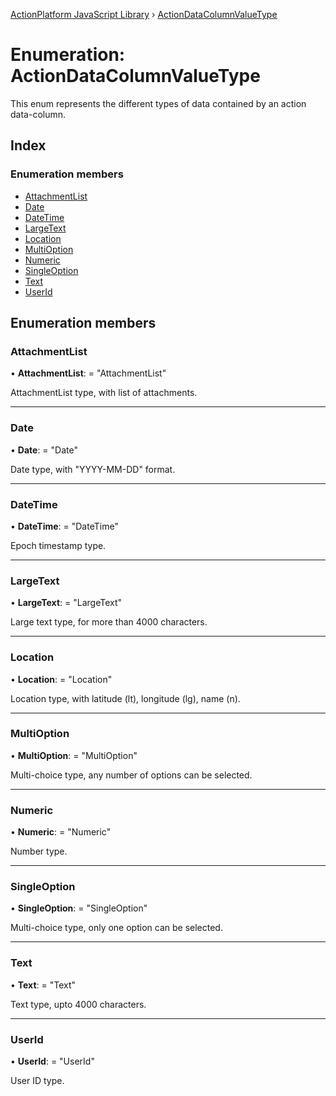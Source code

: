 [ActionPlatform JavaScript Library](../README.md) › [ActionDataColumnValueType](actiondatacolumnvaluetype.md)

# Enumeration: ActionDataColumnValueType

This enum represents the different types of data contained by an action data-column.

## Index

### Enumeration members

* [AttachmentList](actiondatacolumnvaluetype.md#attachmentlist)
* [Date](actiondatacolumnvaluetype.md#date)
* [DateTime](actiondatacolumnvaluetype.md#datetime)
* [LargeText](actiondatacolumnvaluetype.md#largetext)
* [Location](actiondatacolumnvaluetype.md#location)
* [MultiOption](actiondatacolumnvaluetype.md#multioption)
* [Numeric](actiondatacolumnvaluetype.md#numeric)
* [SingleOption](actiondatacolumnvaluetype.md#singleoption)
* [Text](actiondatacolumnvaluetype.md#text)
* [UserId](actiondatacolumnvaluetype.md#userid)

## Enumeration members

###  AttachmentList

• **AttachmentList**: = "AttachmentList"

AttachmentList type, with list of attachments.

___

###  Date

• **Date**: = "Date"

Date type, with "YYYY-MM-DD" format.

___

###  DateTime

• **DateTime**: = "DateTime"

Epoch timestamp type.

___

###  LargeText

• **LargeText**: = "LargeText"

Large text type, for more than 4000 characters.

___

###  Location

• **Location**: = "Location"

Location type, with latitude (lt), longitude (lg), name (n).

___

###  MultiOption

• **MultiOption**: = "MultiOption"

Multi-choice type, any number of options can be selected.

___

###  Numeric

• **Numeric**: = "Numeric"

Number type.

___

###  SingleOption

• **SingleOption**: = "SingleOption"

Multi-choice type, only one option can be selected.

___

###  Text

• **Text**: = "Text"

Text type, upto 4000 characters.

___

###  UserId

• **UserId**: = "UserId"

User ID type.
